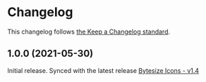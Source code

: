 # Changelog

This changelog follows [the Keep a Changelog standard](https://keepachangelog.com).

## 1.0.0 (2021-05-30)
Initial release.
Synced with the latest release [Bytesize Icons - v1.4](https://github.com/danklammer/bytesize-icons/releases/tag/v1.4)
